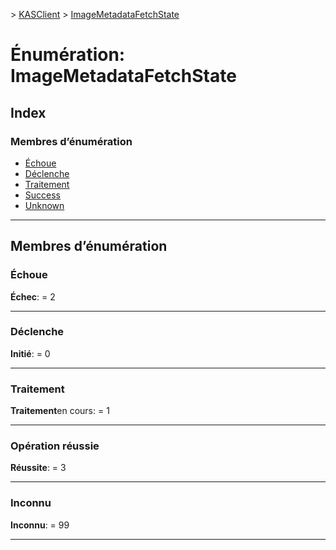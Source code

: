 [](../README.md) > [KASClient](../modules/kasclient.md) > [ImageMetadataFetchState](../enums/kasclient.imagemetadatafetchstate.md)

# <a name="enumeration-imagemetadatafetchstate"></a>Énumération: ImageMetadataFetchState

## <a name="index"></a>Index

### <a name="enumeration-members"></a>Membres d’énumération

* [Échoue](kasclient.imagemetadatafetchstate.md#failure)
* [Déclenche](kasclient.imagemetadatafetchstate.md#initiated)
* [Traitement](kasclient.imagemetadatafetchstate.md#processing)
* [Success](kasclient.imagemetadatafetchstate.md#success)
* [Unknown](kasclient.imagemetadatafetchstate.md#unknown)

---

## <a name="enumeration-members"></a>Membres d’énumération

<a id="failure"></a>

###  <a name="failure"></a>Échoue

**Échec**: = 2

___
<a id="initiated"></a>

###  <a name="initiated"></a>Déclenche

**Initié**: = 0

___
<a id="processing"></a>

###  <a name="processing"></a>Traitement

**Traitement**en cours: = 1

___
<a id="success"></a>

###  <a name="success"></a>Opération réussie

**Réussite**: = 3

___
<a id="unknown"></a>

###  <a name="unknown"></a>Inconnu

**Inconnu**: = 99

___

